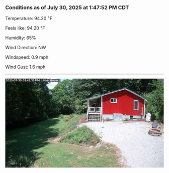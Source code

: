 ### Conditions as of July 30, 2025 at 1:47:52 PM CDT 

Temperature: 94.20 &deg;F

Feels like: 94.20 &deg;F

Humidity: 65%

Wind Direction: NW

Windspeed: 0.9 mph

Wind Gust: 1.6 mph

---

<img src="./images/latest.jpeg"/>

